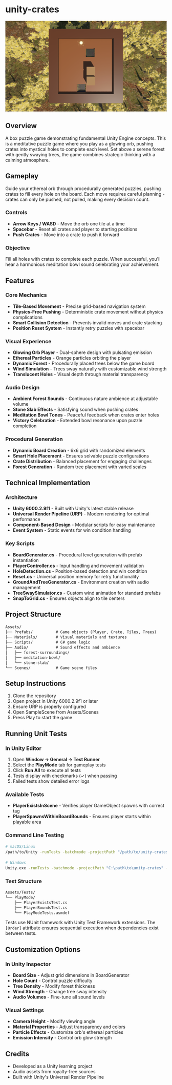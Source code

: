 # unity-crates

![Game Screenshot](screenshot.png)

## Overview
A box puzzle game demonstrating fundamental Unity Engine concepts. This is a meditative puzzle game where you play as a glowing orb, pushing crates into mystical holes to complete each level. Set above a serene forest with gently swaying trees, the game combines strategic thinking with a calming atmosphere.

## Gameplay
Guide your ethereal orb through procedurally generated puzzles, pushing crates to fill every hole on the board. Each move requires careful planning - crates can only be pushed, not pulled, making every decision count.

### Controls
- **Arrow Keys / WASD** - Move the orb one tile at a time
- **Spacebar** - Reset all crates and player to starting positions
- **Push Crates** - Move into a crate to push it forward

### Objective
Fill all holes with crates to complete each puzzle. When successful, you'll hear a harmonious meditation bowl sound celebrating your achievement.

## Features

### Core Mechanics
- **Tile-Based Movement** - Precise grid-based navigation system
- **Physics-Free Pushing** - Deterministic crate movement without physics complications
- **Smart Collision Detection** - Prevents invalid moves and crate stacking
- **Position Reset System** - Instantly retry puzzles with spacebar

### Visual Experience
- **Glowing Orb Player** - Dual-sphere design with pulsating emission
- **Ethereal Particles** - Orange particles orbiting the player
- **Dynamic Forest** - Procedurally placed trees below the game board
- **Wind Simulation** - Trees sway naturally with customizable wind strength
- **Translucent Holes** - Visual depth through material transparency

### Audio Design
- **Ambient Forest Sounds** - Continuous nature ambience at adjustable volume
- **Stone Slab Effects** - Satisfying sound when pushing crates
- **Meditation Bowl Tones** - Peaceful feedback when crates enter holes
- **Victory Celebration** - Extended bowl resonance upon puzzle completion

### Procedural Generation
- **Dynamic Board Creation** - 6x6 grid with randomized elements
- **Smart Hole Placement** - Ensures solvable puzzle configurations
- **Crate Distribution** - Balanced placement for engaging challenges
- **Forest Generation** - Random tree placement with varied scales

## Technical Implementation

### Architecture
- **Unity 6000.2.9f1** - Built with Unity's latest stable release
- **Universal Render Pipeline (URP)** - Modern rendering for optimal performance
- **Component-Based Design** - Modular scripts for easy maintenance
- **Event System** - Static events for win condition handling

### Key Scripts
- **BoardGenerator.cs** - Procedural level generation with prefab instantiation
- **PlayerController.cs** - Input handling and movement validation
- **HoleDetection.cs** - Position-based detection and win condition
- **Reset.cs** - Universal position memory for retry functionality
- **GroundAndTreeGenerator.cs** - Environment creation with audio management
- **TreeSwaySimulator.cs** - Custom wind animation for standard prefabs
- **SnapToGrid.cs** - Ensures objects align to tile centers

## Project Structure
```
Assets/
├── Prefabs/          # Game objects (Player, Crate, Tiles, Trees)
├── Materials/        # Visual materials and textures
├── Scripts/          # C# game logic
├── Audio/            # Sound effects and ambience
│   ├── forest-surroundings/
│   ├── meditation-bowl/
│   └── stone-slab/
└── Scenes/           # Game scene files
```

## Setup Instructions
1. Clone the repository
2. Open project in Unity 6000.2.9f1 or later
3. Ensure URP is properly configured
4. Open SampleScene from Assets/Scenes
5. Press Play to start the game

## Running Unit Tests

### In Unity Editor
1. Open **Window → General → Test Runner**
2. Select the **PlayMode** tab for gameplay tests
3. Click **Run All** to execute all tests
4. Tests display with checkmarks (✓) when passing
5. Failed tests show detailed error logs

### Available Tests
- **PlayerExistsInScene** - Verifies player GameObject spawns with correct tag
- **PlayerSpawnsWithinBoardBounds** - Ensures player starts within playable area

### Command Line Testing
```bash
# macOS/Linux
/path/to/Unity -runTests -batchmode -projectPath "/path/to/unity-crates" -testResults results.xml -testPlatform PlayMode

# Windows
Unity.exe -runTests -batchmode -projectPath "C:\path\to\unity-crates" -testResults results.xml -testPlatform PlayMode
```

### Test Structure
```
Assets/Tests/
└── PlayMode/
    ├── PlayerExistsTest.cs
    ├── PlayerBoundsTest.cs
    └── PlayModeTests.asmdef
```

Tests use NUnit framework with Unity Test Framework extensions. The `[Order]` attribute ensures sequential execution when dependencies exist between tests.

## Customization Options

### In Unity Inspector
- **Board Size** - Adjust grid dimensions in BoardGenerator
- **Hole Count** - Control puzzle difficulty
- **Tree Density** - Modify forest thickness
- **Wind Strength** - Change tree sway intensity
- **Audio Volumes** - Fine-tune all sound levels

### Visual Settings
- **Camera Height** - Modify viewing angle
- **Material Properties** - Adjust transparency and colors
- **Particle Effects** - Customize orb's ethereal particles
- **Emission Intensity** - Control orb glow strength

## Credits
- Developed as a Unity learning project
- Audio assets from royalty-free sources
- Built with Unity's Universal Render Pipeline